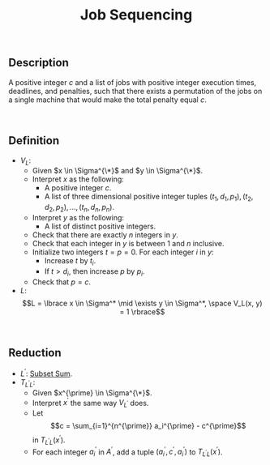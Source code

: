 # $$\text{Job Sequencing}$$

<br>

## Description

A positive integer $c$ and a list of jobs with positive integer execution times, deadlines, and penalties, such that there exists a permutation of the jobs on a single machine that would make the total penalty equal $c$.

<br>

## Definition

- $V_L$:
  - Given $x \in \Sigma^{\*}$ and $y \in \Sigma^{\*}$.
  - Interpret $x$ as the following:
    - A positive integer $c$.
    - A list of three dimensional positive integer tuples $(t_1, d_1, p_1), (t_2, d_2, p_2), ..., (t_n, d_n, p_n)$.
  - Interpret $y$ as the following:
    - A list of distinct positive integers.
  - Check that there are exactly $n$ integers in $y$.
  - Check that each integer in $y$ is between $1$ and $n$ inclusive.
  - Initialize two integers $t = p = 0$. For each integer $i$ in $y$:
    - Increase $t$ by $t_i$.
    - If $t > d_i$, then increase $p$ by $p_i$.
  - Check that $p = c$.
- $L$: $$L = \lbrace x \in \Sigma^* \mid \exists y \in \Sigma^*, \space V_L(x, y) = 1 \rbrace$$

<br>

## Reduction

- $L^{\prime}$: [Subset Sum](Subset-Sum.md).
- $T_{L^{\prime}L}$:
  - Given $x^{\prime} \in \Sigma^{\*}$.
  - Interpret $x^{\prime}$ the same way $V_{L^{\prime}}$ does.
  - Let $$c = \sum_{i=1}^{n^{\prime}} a_i^{\prime} - c^{\prime}$$ in $T_{L^{\prime}L}(x^{\prime})$.
  - For each integer $a_i^{\prime}$ in $A^{\prime}$, add a tuple $(a_i^{\prime}, c^{\prime}, a_i^{\prime})$ to $T_{L^{\prime}L}(x^{\prime})$.
